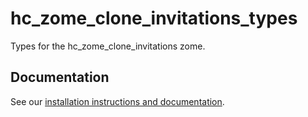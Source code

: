 # hc_zome_clone_invitations_types

Types for the hc_zome_clone_invitations zome.

## Documentation

See our [installation instructions and documentation](https://holochain-open-dev.github.io/membrane-invitations).

